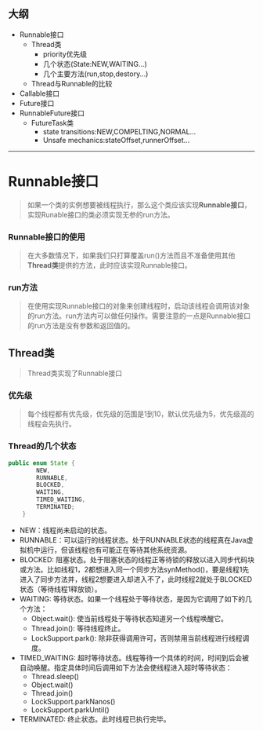## 大纲
- Runnable接口
    - Thread类
        - priority优先级
        - 几个状态(State:NEW,WAITING...)
        - 几个主要方法(run,stop,destory...)
    - Thread与Runnable的比较
- Callable接口
- Future接口
- RunnableFuture接口
    - FutureTask类 
        - state transitions:NEW,COMPELTING,NORMAL...
        - Unsafe mechanics:stateOffset,runnerOffset...

***

# Runnable接口
> 如果一个类的实例想要被线程执行，那么这个类应该实现**Runnable接口**，实现Runable接口的类必须实现无参的run方法。  
### Runnable接口的使用
> 在大多数情况下，如果我们只打算覆盖run()方法而且不准备使用其他**Thread类**提供的方法，此时应该实现Runnable接口。
### run方法
> 在使用实现Runnable接口的对象来创建线程时，启动该线程会调用该对象的run方法。run方法内可以做任何操作。需要注意的一点是Runnable接口的run方法是没有参数和返回值的。

## Thread类
> Thread类实现了Runnable接口
### 优先级
> 每个线程都有优先级，优先级的范围是1到10，默认优先级为5，优先级高的线程会先执行。
### Thread的几个状态
```java
public enum State {
        NEW,
        RUNNABLE,
        BLOCKED,
        WAITING,
        TIMED_WAITING,
        TERMINATED;
    }
```
- NEW：线程尚未启动的状态。
- RUNNABLE：可以运行的线程状态。处于RUNNABLE状态的线程真在Java虚拟机中运行，但该线程也有可能正在等待其他系统资源。
- BLOCKED: 阻塞状态。处于阻塞状态的线程正等待锁的释放以进入同步代码块或方法。比如线程1，2都想进入同一个同步方法synMethod()，要是线程1先进入了同步方法并，线程2想要进入却进入不了，此时线程2就处于BLOCKED状态（等待线程1释放锁）。
- WAITING: 等待状态。如果一个线程处于等待状态，是因为它调用了如下的几个方法：
    - Object.wait(): 使当前线程处于等待状态知道另一个线程唤醒它。
    - Thread.join(): 等待线程终止。
    - LockSupport.park(): 除非获得调用许可，否则禁用当前线程进行线程调度。
- TIMED_WAITING: 超时等待状态。线程等待一个具体的时间，时间到后会被自动唤醒。指定具体时间后调用如下方法会使线程进入超时等待状态：
    - Thread.sleep()
    - Object.wait()
    - Thread.join()
    - LockSupport.parkNanos()
    - LockSupport.parkUntil()
- TERMINATED: 终止状态。此时线程已执行完毕。